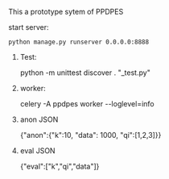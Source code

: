 This a prototype sytem of PPDPES


start server:

	python manage.py runserver 0.0.0.0:8888

1) Test:

    python -m unittest discover . "_test.py"

2) worker:

    celery -A ppdpes worker --loglevel=info

3) anon JSON

	{"anon":{"k":10, "data": 1000, "qi":[1,2,3]}}

4) eval JSON

	{"eval":["k","qi","data"]}

